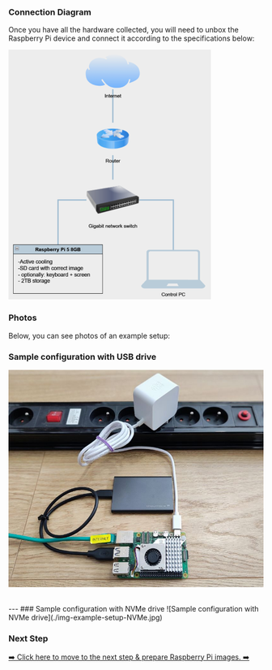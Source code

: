 ### Connection Diagram

Once you have all the hardware collected, you will need to unbox the Raspberry Pi device and connect it according to the specifications below:

![device configuration](./img-rpi5-connection-diagram-1.png)

### Photos

Below, you can see photos of an example setup:

### Sample configuration with USB drive
![Sample configuration with USB drive](./img-example-setup-USB.jpg)

<br>
---
### Sample configuration with NVMe drive
![Sample configuration with NVMe drive](./img-example-setup-NVMe.jpg)


### Next Step

[➡️ Click here to move to the next step & prepare Raspberry Pi images. ➡️](./3-raspberry-pi-images.md)
